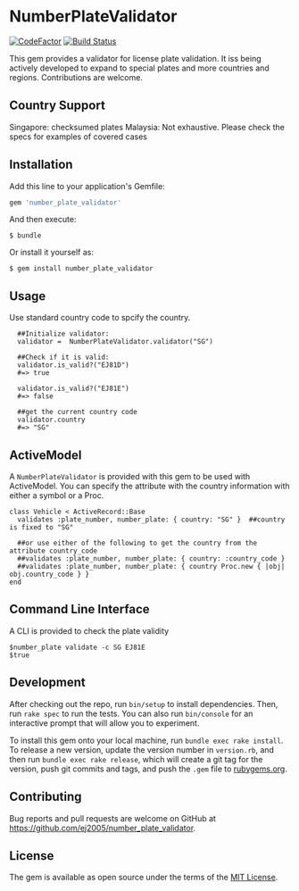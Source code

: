 # NumberPlateValidator
[![CodeFactor](https://www.codefactor.io/repository/github/ej2015/number_plate_validator/badge)](https://www.codefactor.io/repository/github/ej2015/number_plate_validator)
[![Build Status](https://travis-ci.org/ej2015/number_plate_validator.svg?branch=master)](https://travis-ci.org/ej2015/number_plate_validator)

This gem provides a validator for license plate validation. It iss being actively developed to expand to special plates and more countries and regions. Contributions are welcome.

## Country Support

Singapore: checksumed plates
Malaysia: Not exhaustive. Please check the specs for examples of covered cases


## Installation

Add this line to your application's Gemfile:

```ruby
gem 'number_plate_validator'
```

And then execute:

    $ bundle

Or install it yourself as:

    $ gem install number_plate_validator

## Usage
Use standard country code to spcify the country. 

```
  ##Initialize validator:
  validator =  NumberPlateValidator.validator("SG")

  ##Check if it is valid:
  validator.is_valid?("EJ81D")
  #=> true
   
  validator.is_valid?("EJ81E")
  #=> false

  ##get the current country code
  validator.country
  #=> "SG"
```

## ActiveModel

A `NumberPlateValidator` is provided with this gem to be used with ActiveModel. You can specify the attribute with the country information with either a symbol or a Proc.

```
class Vehicle < ActiveRecord::Base
  validates :plate_number, number_plate: { country: "SG" }  ##country is fixed to "SG"

  ##or use either of the following to get the country from the attribute country_code
  ##validates :plate_number, number_plate: { country: :country_code }  
  ##validates :plate_number, number_plate: { country Proc.new { |obj| obj.country_code } }
end

```

## Command Line Interface
A CLI is provided to check the plate validity

```
$number_plate validate -c SG EJ81E
$true

```

## Development

After checking out the repo, run `bin/setup` to install dependencies. Then, run `rake spec` to run the tests. You can also run `bin/console` for an interactive prompt that will allow you to experiment.

To install this gem onto your local machine, run `bundle exec rake install`. To release a new version, update the version number in `version.rb`, and then run `bundle exec rake release`, which will create a git tag for the version, push git commits and tags, and push the `.gem` file to [rubygems.org](https://rubygems.org).

## Contributing

Bug reports and pull requests are welcome on GitHub at https://github.com/ej2005/number_plate_validator.


## License

The gem is available as open source under the terms of the [MIT License](http://opensource.org/licenses/MIT).

